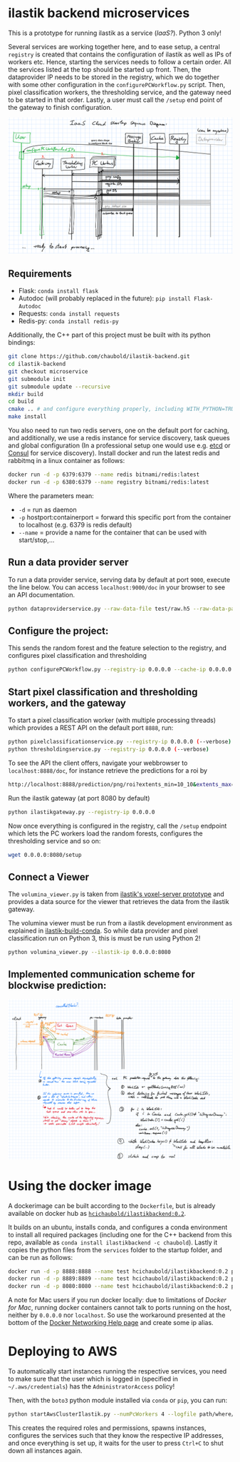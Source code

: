 # ilastik backend microservices

This is a prototype for running ilastik as a service (*IaaS?*). Python 3 only!

Several services are working together here, and to ease setup, a central `registry` is created that
contains the configuration of ilastik as well as IPs of workers etc. Hence, starting the services needs
to follow a certain order. All the services listed at the top should be started up front.
Then, the dataprovider IP needs to be stored in the registry, which we do together with some other 
configuration in the `configurePCWorkflow.py` script. Then, pixel classification workers, the thresholding service, and the gateway need to be started in that order. Lastly, a user must call the `/setup` end point of the gateway to finish configuration.

![](ilastik-microservice-startup.png)


## Requirements

* Flask: `conda install flask`
* Autodoc (will probably replaced in the future): `pip install Flask-Autodoc`
* Requests: `conda install requests`
* Redis-py: `conda install redis-py`

Additionally, the C++ part of this project must be built with its python bindings:

```sh
git clone https://github.com/chaubold/ilastik-backend.git
cd ilastik-backend
git checkout microservice
git submodule init
git submodule update --recursive
mkdir build
cd build
cmake .. # and configure everything properly, including WITH_PYTHON=TRUE, you need vigra and libhdf5!
make install
```

You also need to run two redis servers, one on the default port for caching, and
additionally, we use a redis instance for service discovery, task queues and global configuration (In a professional setup one would use e.g. [etcd](https://github.com/coreos/etcd) or [Consul](https://www.consul.io/) for service discovery).
Install docker and run the latest redis and rabbitmq in a linux container as follows: 
    
```sh
docker run -d -p 6379:6379 --name redis bitnami/redis:latest
docker run -d -p 6380:6379 --name registry bitnami/redis:latest
```

Where the parameters mean:
* `-d` = run as daemon
* `-p` hostport:containerport = forward this specific port from the container to localhost (e.g. 6379 is redis default)
* `--name` = provide a name for the container that can be used with start/stop,...

## Run a data provider server

To run a data provider service, serving data by default at port `9000`, execute the line below.
You can access `localhost:9000/doc` in your browser to see an API documentation.

```sh
python dataproviderservice.py --raw-data-file test/raw.h5 --raw-data-path exported_data
```

## Configure the project:

This sends the random forest and the feature selection to the registry, and configures pixel classification and thresholding

```sh
python configurePCWorkflow.py --registry-ip 0.0.0.0 --cache-ip 0.0.0.0:6379 --dataprovider-ip 0.0.0.0:9000 --project test/pc.ilp
```

## Start pixel classification and thresholding workers, and the gateway

To start a pixel classification worker (with multiple processing threads) which provides a REST API on the default port `8888`, run:

```sh
python pixelclassificationservice.py --registry-ip 0.0.0.0 (--verbose) (--num-workers=#cores)
python thresholdingservice.py --registry-ip 0.0.0.0 (--verbose)
```

To see the API the client offers, navigate your webbrowser to `localhost:8888/doc`, for instance retrieve the predictions for a roi by

```sh
http://localhost:8888/prediction/png/roi?extents_min=10_10&extents_max=100_150
```


Run the ilastik gateway (at port 8080 by default)

```sh
python ilastikgateway.py --registry-ip 0.0.0.0
```

Now once everything is configured in the registry, call the `/setup` endpoint which lets the PC workers load the random forests, configures the thresholding service and so on:

```sh
wget 0.0.0.0:8080/setup
```

## Connect a Viewer

The `volumina_viewer.py` is taken from [ilastik's voxel-server prototype](https://github.com/ilastik/ilastik/commit/609857c477df050af9d47e5b1a0590051e242280)
and provides a data source for the viewer that retrieves the data from the ilastik gateway.

The volumina viewer must be run from a ilastik development environment as explained in [ilastik-build-conda](https://github.com/ilastik/ilastik-build-conda).
So while data provider and pixel classification run on Python 3, this is must be run using Python 2!

```sh
python volumina_viewer.py --ilastik-ip 0.0.0.0:8080
```

## Implemented communication scheme for blockwise prediction:

![](ilastik-microservice-communication.png)

# Using the docker image

A dockerimage can be built according to the `Dockerfile`, but is already available on docker hub as [`hcichaubold/ilastikbackend:0.2`](https://hub.docker.com/r/hcichaubold/ilastikbackend/).

It builds on an ubuntu, installs conda, and configures a conda environment to install all required packages (including one for the C++ backend from this repo, available as `conda install ilastikbackend -c chaubold`). Lastly it copies the python files from the `services` folder to the startup folder, and can be run as follows:

```sh
docker run -d -p 8888:8888 --name test hcichaubold/ilastikbackend:0.2 python pixelclassificationservice.py --registry-ip some.ip.goes.here
docker run -d -p 8889:8889 --name test hcichaubold/ilastikbackend:0.2 python thresholdingservice.py --registry-ip some.ip.goes.here
docker run -d -p 8080:8080 --name test hcichaubold/ilastikbackend:0.2 python ilastikgateway.py --registry-ip some.ip.goes.here
```

A note for Mac users if you run docker locally: due to limitations of _Docker for Mac_, running docker containers cannot talk to ports running on the host, neither by `0.0.0.0` nor `localhost`. So use the workaround presented at the bottom of the [Docker Networking Help page](https://docs.docker.com/docker-for-mac/networking/#i-cannot-ping-my-containers) and create some ip alias.

# Deploying to AWS

To automatically start instances running the respective services, you need to make sure that the user which is logged in (specified in `~/.aws/credentials`) has the `AdministratorAccess` policy!

Then, with the `boto3` python module installed via `conda` or `pip`, you can run:

```sh
python startAwsClusterIlastik.py --numPcWorkers 4 --logfile path/where/cluster/log/is/saved/at/shutdown.log --project test/pc.ilp
```

This creates the required roles and permissions, spawns instances, configures the services such that they know the respective IP addresses, and once everything is set up, it waits for the user to press `Ctrl+C` to shut down all instances again.
